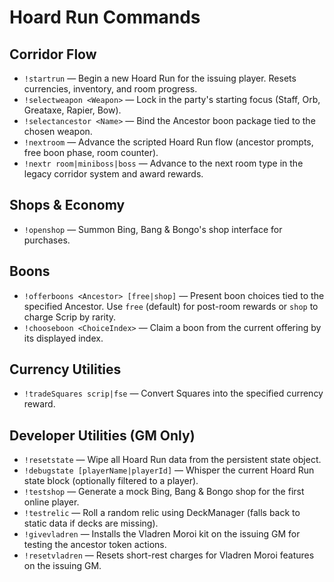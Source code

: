 # Hoard Run Commands

## Corridor Flow
- `!startrun` — Begin a new Hoard Run for the issuing player. Resets currencies, inventory, and room progress.
- `!selectweapon <Weapon>` — Lock in the party's starting focus (Staff, Orb, Greataxe, Rapier, Bow).
- `!selectancestor <Name>` — Bind the Ancestor boon package tied to the chosen weapon.
- `!nextroom` — Advance the scripted Hoard Run flow (ancestor prompts, free boon phase, room counter).
- `!nextr room|miniboss|boss` — Advance to the next room type in the legacy corridor system and award rewards.

## Shops & Economy
- `!openshop` — Summon Bing, Bang & Bongo's shop interface for purchases.

## Boons
- `!offerboons <Ancestor> [free|shop]` — Present boon choices tied to the specified Ancestor. Use `free` (default) for post-room rewards or `shop` to charge Scrip by rarity.
- `!chooseboon <ChoiceIndex>` — Claim a boon from the current offering by its displayed index.

## Currency Utilities
- `!tradeSquares scrip|fse` — Convert Squares into the specified currency reward.

## Developer Utilities (GM Only)
- `!resetstate` — Wipe all Hoard Run data from the persistent state object.
- `!debugstate [playerName|playerId]` — Whisper the current Hoard Run state block (optionally filtered to a player).
- `!testshop` — Generate a mock Bing, Bang & Bongo shop for the first online player.
- `!testrelic` — Roll a random relic using DeckManager (falls back to static data if decks are missing).
- `!givevladren` — Installs the Vladren Moroi kit on the issuing GM for testing the ancestor token actions.
- `!resetvladren` — Resets short-rest charges for Vladren Moroi features on the issuing GM.

